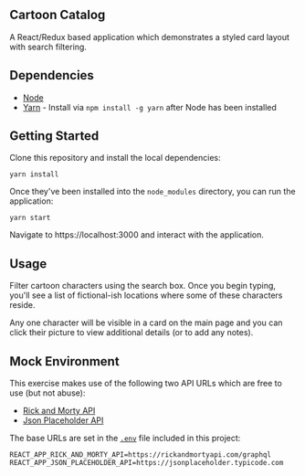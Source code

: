 ## Cartoon Catalog

A React/Redux based application which demonstrates a styled card layout with search filtering.

## Dependencies

* [Node](https://nodejs.org/en/)
* [Yarn](https://yarnpkg.com) - Install via `npm install -g yarn` after Node has been installed

## Getting Started

Clone this repository and install the local dependencies:

```
yarn install
```

Once they've been installed into the `node_modules` directory, you can run the application:

```
yarn start
```

Navigate to https://localhost:3000 and interact with the application.

## Usage

Filter cartoon characters using the search box. Once you begin typing, you'll see a list of fictional-ish locations where some of these characters reside.

Any one character will be visible in a card on the main page and you can click their picture to view additional details (or to add any notes).

## Mock Environment

This exercise makes use of the following two API URLs which are free to use (but not abuse):
* [Rick and Morty API](https://rickandmortyapi.com/graphql)
* [Json Placeholder API](https://jsonplaceholder.typicode.com)

The base URLs are set in the [`.env`](.env) file included in this project:

```
REACT_APP_RICK_AND_MORTY_API=https://rickandmortyapi.com/graphql
REACT_APP_JSON_PLACEHOLDER_API=https://jsonplaceholder.typicode.com
```
